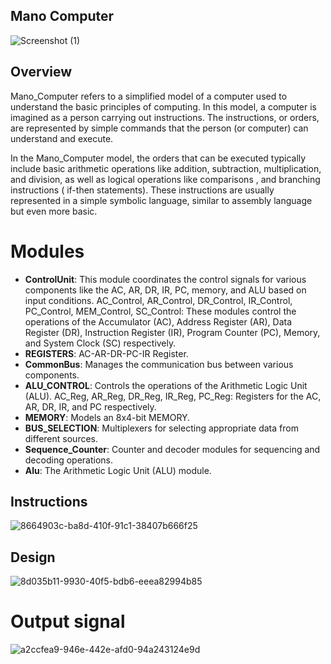  ## Mano Computer
![Screenshot (1)](https://github.com/mohamed778-mo/Mano_Computer_project/assets/137796091/3ef2a44a-68bb-4b61-acb5-76072ae3439a)


## Overview

Mano_Computer refers to a simplified model of a computer used to understand the basic principles of computing. In this model, a computer is imagined as a person carrying out instructions. The instructions, or orders, are represented by simple commands that the person (or computer) can understand and execute.

In the Mano_Computer model, the orders that can be executed typically include basic arithmetic operations like addition, subtraction, multiplication, and division, as well as logical operations like comparisons , and branching instructions ( if-then statements). These instructions are usually represented in a simple symbolic language, similar to assembly language but even more basic.

# Modules
- **ControlUnit**: This module coordinates the control signals for various components like the AC, AR, DR, IR, PC, memory, and ALU based on input conditions.
AC_Control, AR_Control, DR_Control, IR_Control, PC_Control, MEM_Control, SC_Control: These modules control the operations of the Accumulator (AC), Address Register (AR), Data Register (DR), Instruction Register (IR), Program Counter (PC), Memory, and System Clock (SC) respectively.
- **REGISTERS**: AC-AR-DR-PC-IR Register.
- **CommonBus**: Manages the communication bus between various components.
- **ALU_CONTROL**: Controls the operations of the Arithmetic Logic Unit (ALU).
AC_Reg, AR_Reg, DR_Reg, IR_Reg, PC_Reg: Registers for the AC, AR, DR, IR, and PC respectively.
- **MEMORY**: Models an 8x4-bit MEMORY.
- **BUS_SELECTION**: Multiplexers for selecting appropriate data from different sources.
- **Sequence_Counter**: Counter and decoder modules for sequencing and decoding operations.
- **Alu**: The Arithmetic Logic Unit (ALU) module.

## Instructions
![8664903c-ba8d-410f-91c1-38407b666f25](https://github.com/mohamed778-mo/Mano_Computer_project/assets/137796091/b5e83d04-af0f-4e23-8bbc-3719556847f9)



## Design

![8d035b11-9930-40f5-bdb6-eeea82994b85](https://github.com/mohamed778-mo/Mano_Computer_project/assets/137796091/7a63a359-7f88-4663-a8d0-db6ac0344a88)


# Output signal
![a2ccfea9-946e-442e-afd0-94a243124e9d](https://github.com/mohamed778-mo/Mano_Computer_project/assets/137796091/adf52a81-b2b7-43eb-adfc-efe2338cc579)


